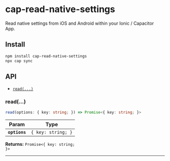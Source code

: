 # cap-read-native-settings

Read native settings from iOS and Android within your Ionic / Capacitor App.

## Install

```bash
npm install cap-read-native-settings
npx cap sync
```

## API

<docgen-index>

* [`read(...)`](#read)

</docgen-index>

<docgen-api>
<!--Update the source file JSDoc comments and rerun docgen to update the docs below-->

### read(...)

```typescript
read(options: { key: string; }) => Promise<{ key: string; }>
```

| Param         | Type                          |
| ------------- | ----------------------------- |
| **`options`** | <code>{ key: string; }</code> |

**Returns:** <code>Promise&lt;{ key: string; }&gt;</code>

--------------------

</docgen-api>
